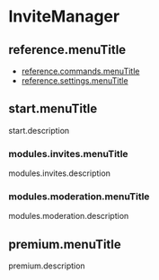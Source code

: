 # InviteManager

## reference.menuTitle

- [reference.commands.menuTitle](/pl/reference.url/reference.commands.url.md)
- [reference.settings.menuTitle](/pl/reference.url/reference.settings.url.md)

## start.menuTitle

start.description

### modules.invites.menuTitle

modules.invites.description

### modules.moderation.menuTitle

modules.moderation.description

## premium.menuTitle

premium.description
